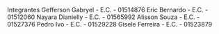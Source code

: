 Integrantes
Gefferson Gabryel - E.C. - 01514876
Eric Bernardo - E.C. - 01512060
Nayara Dianielly - E.C. - 01565992
Alisson Souza - E.C. - 01527376
Pedro Ivo - E.C. - 01529228
Gisele Ferreira - E.C. - 01523879
